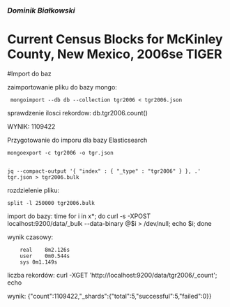 ### *Dominik Białkowski*

# Current Census Blocks for McKinley County, New Mexico, 2006se TIGER 


#Import do baz
	
zaimportowanie pliku do bazy mongo:

	 mongoimport --db db --collection tgr2006 < tgr2006.json


sprawdzenie ilosci rekordow:
	 db.tgr2006.count()

WYNIK: 
	1109422

Przygotowanie do imporu dla bazy Elasticsearch


	mongoexport -c tgr2006 -o tgr.json


	jq --compact-output '{ "index" : { "_type" : "tgr2006" } }, .' tgr.json > tgr2006.bulk


rozdzielenie pliku:
	
	split -l 250000 tgr2006.bulk

import do bazy:
		time for i in x*; do curl -s -XPOST localhost:9200/data/_bulk --data-binary @$i > /dev/null; echo $i; done

wynik czasowy:

		real	8m2.126s
		user	0m0.544s
		sys	0m1.149s

liczba rekordów:
		curl -XGET 'http://localhost:9200/data/tgr2006/_count'; echo

wynik: 
	{"count":1109422,"_shards":{"total":5,"successful":5,"failed":0}}



	







